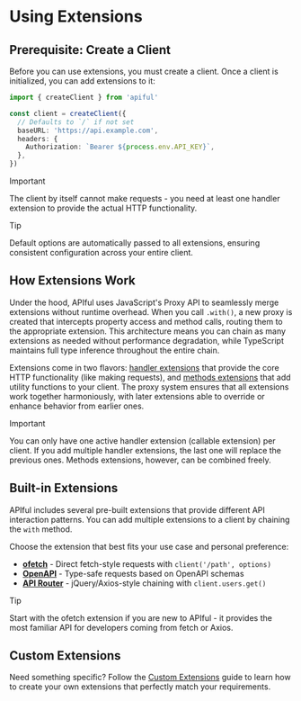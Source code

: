 # Using Extensions

## Prerequisite: Create a Client

Before you can use extensions, you must create a client. Once a client is initialized, you can add extensions to it:

```ts
import { createClient } from 'apiful'

const client = createClient({
  // Defaults to `/` if not set
  baseURL: 'https://api.example.com',
  headers: {
    Authorization: `Bearer ${process.env.API_KEY}`,
  },
})
```

> [!IMPORTANT]
> The client by itself cannot make requests - you need at least one handler extension to provide the actual HTTP functionality.

> [!TIP]
> Default options are automatically passed to all extensions, ensuring consistent configuration across your entire client.

## How Extensions Work

Under the hood, APIful uses JavaScript's Proxy API to seamlessly merge extensions without runtime overhead. When you call `.with()`, a new proxy is created that intercepts property access and method calls, routing them to the appropriate extension. This architecture means you can chain as many extensions as needed without performance degradation, while TypeScript maintains full type inference throughout the entire chain.

Extensions come in two flavors: [handler extensions](/guide/custom-extensions.html#handler-extension) that provide the core HTTP functionality (like making requests), and [methods extensions](/guide/custom-extensions.html#methods-extension) that add utility functions to your client. The proxy system ensures that all extensions work together harmoniously, with later extensions able to override or enhance behavior from earlier ones.

> [!IMPORTANT]
> You can only have one active handler extension (callable extension) per client. If you add multiple handler extensions, the last one will replace the previous ones. Methods extensions, however, can be combined freely.

## Built-in Extensions

APIful includes several pre-built extensions that provide different API interaction patterns. You can add multiple extensions to a client by chaining the `with` method.

Choose the extension that best fits your use case and personal preference:

- **[ofetch](/extensions/ofetch)** - Direct fetch-style requests with `client('/path', options)`
- **[OpenAPI](/extensions/openapi)** - Type-safe requests based on OpenAPI schemas
- **[API Router](/extensions/api-router)** - jQuery/Axios-style chaining with `client.users.get()`

> [!TIP]
> Start with the ofetch extension if you are new to APIful - it provides the most familiar API for developers coming from fetch or Axios.

## Custom Extensions

Need something specific? Follow the [Custom Extensions](/guide/custom-extensions) guide to learn how to create your own extensions that perfectly match your requirements.
